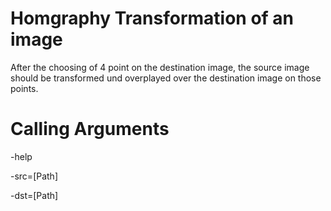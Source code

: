 Homgraphy Transformation of an image
==============================================

After the choosing of 4 point on the destination image, the source image should be transformed und overplayed over the destination image on those points.

Calling Arguments
=================
-help

-src=[Path]

-dst=[Path]